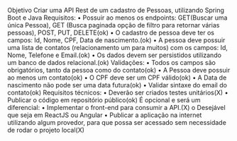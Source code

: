 Objetivo
Criar uma API Rest de um cadastro de Pessoas, utilizando Spring Boot e Java
Requisitos:
•         Possuir ao menos os endpoints: GET(Buscar uma única Pessoa), GET (Busca paginada opção de filtro para retornar várias pessoas), POST, PUT, DELETE(ok)
•         O cadastro de pessoa deve ter os campos: Id, Nome, CPF, Data de nascimento.(ok)
•         A pessoa deve possuir uma lista de contatos (relacionamento um para muitos) com os campos: Id, Nome, Telefone e Email.(ok)
•         Os dados devem ser persistidos utilizando um banco de dados relacional.(ok)
Validações:
•         Todos os campos são obrigatórios, tanto da pessoa como do contato(ok)
•         A Pessoa deve possuir ao menos um contato(ok)
•         O CPF deve ser um CPF válido(ok)
•         A Data de nascimento não pode ser uma data futura(ok)
•         Validar sintaxe do email do contato(ok)
Requisitos técnicos:
•         Deverão ser criados testes unitários(X)
•         Publicar o código em repositório público(ok)
É opcional e será um diferencial:
•         Implementar o front-end para consumir a API.(X)
o    Desejável que seja em ReactJS ou Angular
•         Publicar a aplicação na internet utilizando algum provedor, para que possa ser acessado sem necessidade de rodar o projeto local(X)
